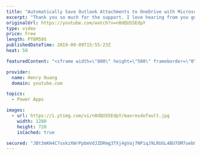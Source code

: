 ```yaml
---
title: "Automatically Save Outlook Attachments to OneDrive with Microsoft Power Automate"
excerpt: "Thank you so much for the support. I love hearing from you guys and love to keep in touch!  In this video, I show you how to use Microsoft Flow to link OneDrive and Outlook together so that whenever you receive any email with an attachment, it is automatically saved to your  specified OneDrive folder."
originalUrl: https://youtube.com/watch?v=n0dQUS5EdpY
type: video
price: Free
length: PT8M59S
publishedDateTime: 2019-09-09T15:55:23Z
heat: 58

featuredContent: "<iframe width=\"800\" height=\"500\" frameborder=\"0\" src=\"https://www.youtube.com/embed/n0dQUS5EdpY\" allow=\"accelerometer; autoplay; encrypted-media; gyroscope; picture-in-picture\" allowfullscreen></iframe>"

provider:
  name: Henry Ouang
  domain: youtube.com

topics:
  - Power Apps

images:
  - url: https://i.ytimg.com/vi/n0dQUS5EdpY/maxresdefault.jpg
    width: 1280
    height: 720
    isCached: true

secured: "JBt3mKH4C7sxkzXWrPpbmVdJZDRmg3TXj4gVaj7NPiqJ9LRUGL4BU7OM7uebGzYm/aCnTMvnxcrd5VF3l8Apsa75TiNKgWVbovvvaRR6yf8ZwsSg0G2rIbM6X8akePHlWCOGn9U3Pg1OqDV+Q3EToSijQlCgb/cIJCwJWQXq+ZqqFtLlLqJlhVCH7W37s7UeR3917xh0cnEs+F9ieUmvHHUdhmqOOPX5y8lGNv0izfgWFpLedAeOAuUqlFJV2lWB+hNp7rYdgi5oKDSi39iV1OPEb1/T+EI4jXLaAY7s4yi0Z1bDdiWgt6eyGOHsYnEq9JdU2nGksN4s7GOuHpVbhXIcL4rDA+azehENVhRcr1ybvYi6/eWiwuw6TWgPuyBc6wSyV/CpS5cJso6F9RyLlGcPsco9+LzfXq9fvKMwBbQ=;zndzTsKQ05OdwQvpNDyblg=="
---
```



